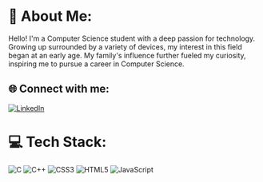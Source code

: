 # 💫 About Me:
Hello! I'm a Computer Science student with a deep passion for technology. Growing up surrounded by a variety of devices, my interest in this field began at an early age. My family's influence further fueled my curiosity, inspiring me to pursue a career in Computer Science.


## 🌐 Connect with me:
[![LinkedIn](https://img.shields.io/badge/LinkedIn-%230077B5.svg?logo=linkedin&logoColor=white)](https://linkedin.com/in/aseel-shaheen-15535a293) 

# 💻 Tech Stack:
![C](https://img.shields.io/badge/c-%2300599C.svg?style=for-the-badge&logo=c&logoColor=white) ![C++](https://img.shields.io/badge/c++-%2300599C.svg?style=for-the-badge&logo=c%2B%2B&logoColor=white) ![CSS3](https://img.shields.io/badge/css3-%231572B6.svg?style=for-the-badge&logo=css3&logoColor=white) ![HTML5](https://img.shields.io/badge/html5-%23E34F26.svg?style=for-the-badge&logo=html5&logoColor=white)  ![JavaScript](https://img.shields.io/badge/javascript-%23323330.svg?style=for-the-badge&logo=javascript&logoColor=%23F7DF1E)
<!-- # 📊 GitHub Stats:
![](https://github-readme-stats.vercel.app/api?username=Aseel-Sh&theme=dark&hide_border=true&include_all_commits=false&count_private=false)<br/>
![](https://github-readme-streak-stats.herokuapp.com/?user=Aseel-Sh&theme=dark&hide_border=true)<br/>
![](https://github-readme-stats.vercel.app/api/top-langs/?username=Aseel-Sh&theme=dark&hide_border=true&include_all_commits=false&count_private=false&layout=compact)

<!-- Proudly created with GPRM ( https://gprm.itsvg.in ) -->
